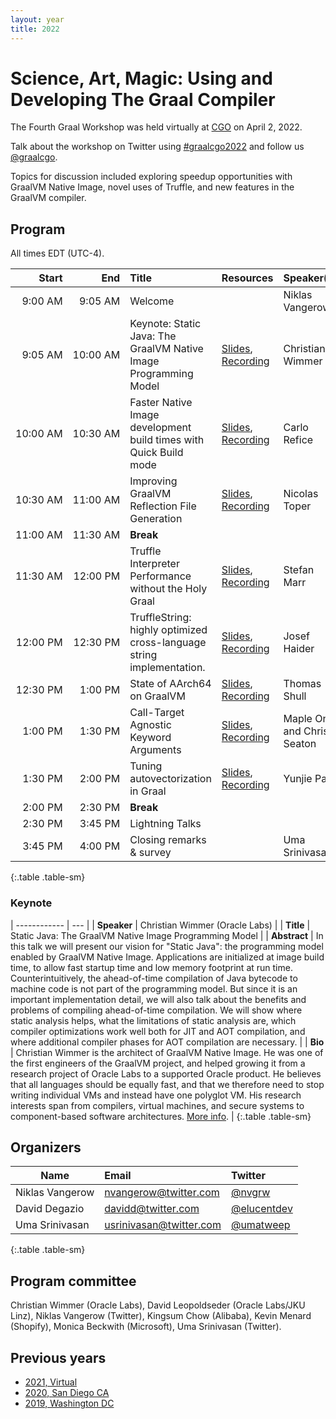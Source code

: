 ```yaml
---
layout: year
title: 2022
---
```


# Science, Art, Magic: Using and Developing The Graal Compiler

The Fourth Graal Workshop was held virtually at [CGO](https://www.cgo.org) on April 2, 2022.

Talk about the workshop on Twitter using [#graalcgo2022](https://twitter.com/search?q=%23graalcgo2022) and follow us [@graalcgo](https://twitter.com/graalcgo).

Topics for discussion included exploring speedup opportunities with GraalVM Native Image, novel uses of Truffle, and new features in the GraalVM compiler.

## Program

All times EDT (UTC-4).

| Start         | End           | Title                                                                 | Resources                                                                                                                | Speaker(s)                 |
| ------------: | ------------: | :-------------------------------------------------------------------- | :----------------------------------------------------------------------------------------------------------------------- | :------------------------- |
| 9:00&nbsp;AM  | 9:05&nbsp;AM  | Welcome                                                               |                                                                                                                          | Niklas Vangerow            |
| 9:05&nbsp;AM  | 10:00&nbsp;AM | Keynote: Static Java: The GraalVM Native Image Programming Model      | [Slides](slides/0_Native_Image_Programming_Model.pdf), [Recording](https://youtu.be/qNG0fFBpUGU)                         | Christian Wimmer           |
| 10:00&nbsp;AM | 10:30&nbsp;AM | Faster Native Image development build times with Quick Build mode     | [Slides](slides/1_Quick_build_Mode.pdf), [Recording](https://youtu.be/TY-2G4ulEBc)                                       | Carlo Refice               |
| 10:30&nbsp;AM | 11:00&nbsp;AM | Improving GraalVM Reflection File Generation                          | [Slides](slides/2_Improving_GraalVM_Reflection_File_Generation.pdf), [Recording](https://youtu.be/_LqicKO29lo)           | Nicolas Toper              |
| 11:00&nbsp;AM | 11:30&nbsp;AM | **Break**                                                             |                                                                                                                          |                            |
| 11:30&nbsp;AM | 12:00&nbsp;PM | Truffle Interpreter Performance without the Holy Graal                | [Slides](slides/3_Truffle_Interpreter_Performance_without_the_Holy_Graal.pdf), [Recording](https://youtu.be/7ICtHAwELX4) | Stefan Marr                |
| 12:00&nbsp;PM | 12:30&nbsp;PM | TruffleString: highly optimized cross-language string implementation. | [Slides](slides/4_TruffleStrings.pdf), [Recording](https://youtu.be/wI-qcZUA2vA)                                         | Josef Haider               |
| 12:30&nbsp;PM | 1:00&nbsp;PM  | State of AArch64 on GraalVM                                           | [Slides](slides/5_GraalVM_State_of_AArch64.pdf), [Recording](https://youtu.be/7Xuy1tFFjSo)                               | Thomas Shull               |
| 1:00&nbsp;PM  | 1:30&nbsp;PM  | Call-Target Agnostic Keyword Arguments                                | [Slides](slides/6_Call-Target_Agnostic_Keyword_Arguments.pdf), [Recording](https://youtu.be/RVqY1FRUm_8)                 | Maple Ong and Chris Seaton |
| 1:30&nbsp;PM  | 2:00&nbsp;PM  | Tuning autovectorization in Graal                                     | [Slides](slides/7_Tuning_Autovectorization_in_Graal.pdf), [Recording](https://youtu.be/DDD0T_6y1Lw)                      | Yunjie Pan                 |
| 2:00&nbsp;PM  | 2:30&nbsp;PM  | **Break**                                                             |                                                                                                                          |                            |
| 2:30&nbsp;PM  | 3:45&nbsp;PM  | Lightning Talks                                                       |                                                                                                                          |                            |
| 3:45&nbsp;PM  | 4:00&nbsp;PM  | Closing remarks &amp; survey                                          |                                                                                                                          | Uma Srinivasan             |
{:.table .table-sm}

### Keynote

| ------------ | --- |
| **Speaker**  | Christian Wimmer (Oracle Labs) |
| **Title**    | Static Java: The GraalVM Native Image Programming Model |
| **Abstract** | In this talk we will present our vision for "Static Java": the programming model enabled by GraalVM Native Image. Applications are initialized at image build time, to allow fast startup time and low memory footprint at run time. Counterintuitively, the ahead-of-time compilation of Java bytecode to machine code is not part of the programming model. But since it is an important implementation detail, we will also talk about the benefits and problems of compiling ahead-of-time compilation. We will show where static analysis helps, what the limitations of static analysis are, which compiler optimizations work well both for JIT and AOT compilation, and where additional compiler phases for AOT compilation are necessary. |
| **Bio**      | Christian Wimmer is the architect of GraalVM Native Image. He was one of the first engineers of the GraalVM project, and helped growing it from a research project of Oracle Labs to a supported Oracle product. He believes that all languages should be equally fast, and that we therefore need to stop writing individual VMs and instead have one polyglot VM. His research interests span from compilers, virtual machines, and secure systems to component-based software architectures. [More info](https://conf.researchr.org/profile/cgo-2022/christianwimmer). |
{:.table .table-sm}

## Organizers

| Name            | Email                                                     | Twitter                                         |
| --------------- | :-------------------------------------------------------- | :---------------------------------------------- |
| Niklas Vangerow | [nvangerow@twitter.com](mailto:nvangerow@twitter.com)     | [@nvgrw](https://twitter.com/nvgrw)             |
| David Degazio   | [davidd@twitter.com](mailto:davidd@twitter.com)           | [@elucentdev](https://twitter.com/elucentdev)   |
| Uma Srinivasan  | [usrinivasan@twitter.com](mailto:usrinivasan@twitter.com) | [@umatweep](https://twitter.com/umatweep)       |
{:.table .table-sm}

## Program committee

Christian Wimmer (Oracle Labs), David Leopoldseder (Oracle Labs/JKU Linz), Niklas Vangerow (Twitter),
Kingsum Chow (Alibaba), Kevin Menard (Shopify), Monica Beckwith (Microsoft), Uma Srinivasan (Twitter).

## Previous years

* [2021, Virtual](../2021/)
* [2020, San Diego CA](../2020/)
* [2019, Washington DC](../2019/)
